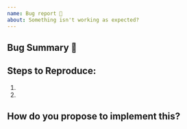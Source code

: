```yaml
---
name: Bug report 🐞
about: Something isn't working as expected?
---
```


<!-- Please search existing issues to avoid creating duplicates. -->

## Bug Summary 🐞
<!-- A clear and concise description of what the bug is. -->



## Steps to Reproduce:
<!-- How can we reproduce the problem? -->

1. 
2. 

<!-- If you have code sample, error messages, stack traces, please provide it here as well -->


## How do you propose to implement this?
<!-- Please think about how this could be fixed. Can you add this and submit a PR? -->

